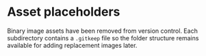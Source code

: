 # Asset placeholders

Binary image assets have been removed from version control. Each subdirectory contains a `.gitkeep` file so the folder structure remains available for adding replacement images later.
